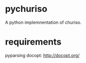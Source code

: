 pychuriso
=========

A python implemnentation of churiso. 

requirements
============

pyparsing
docopt:
http://docopt.org/
